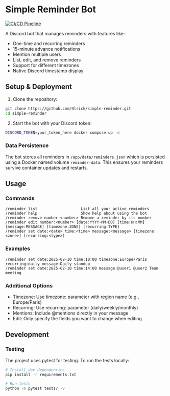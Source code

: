 # Simple Reminder Bot

[![CI/CD Pipeline](https://github.com/4lrick/simple-reminder/actions/workflows/docker-publish.yml/badge.svg)](https://github.com/4lrick/simple-reminder/actions/workflows/docker-publish.yml)

A Discord bot that manages reminders with features like:
- One-time and recurring reminders
- 15-minute advance notifications
- Mention multiple users
- List, edit, and remove reminders
- Support for different timezones
- Native Discord timestamp display

## Setup & Deployment

1. Clone the repository:
```bash
git clone https://github.com/4lrick/simple-reminder.git
cd simple-reminder
```

2. Start the bot with your Discord token:
```bash
DISCORD_TOKEN=your_token_here docker compose up -d
```

### Data Persistence

The bot stores all reminders in `/app/data/reminders.json` which is persisted using a Docker named volume `reminder-data`. This ensures your reminders survive container updates and restarts.

## Usage

### Commands

```
/reminder list                   List all your active reminders
/reminder help                   Show help about using the bot
/reminder remove number:<number> Remove a reminder by its number
/reminder edit number:<number> [date:YYYY-MM-DD] [time:HH:MM] [message:MESSAGE] [timezone:ZONE] [recurring:TYPE]
/reminder set date:<date> time:<time> message:<message> [timezone:<zone>] [recurring:<type>]
```

### Examples

```
/reminder set date:2025-02-10 time:10:00 timezone:Europe/Paris recurring:daily message:Daily standup
/reminder set date:2025-02-10 time:14:00 message:@user1 @user2 Team meeting
```

### Additional Options
- Timezone: Use timezone: parameter with region name (e.g., Europe/Paris)
- Recurring: Use recurring: parameter (daily/weekly/monthly)
- Mentions: Include @mentions directly in your message
- Edit: Only specify the fields you want to change when editing

## Development

### Testing

The project uses pytest for testing. To run the tests locally:

```bash
# Install dev dependencies
pip install -r requirements.txt

# Run tests
python -m pytest tests/ -v
```